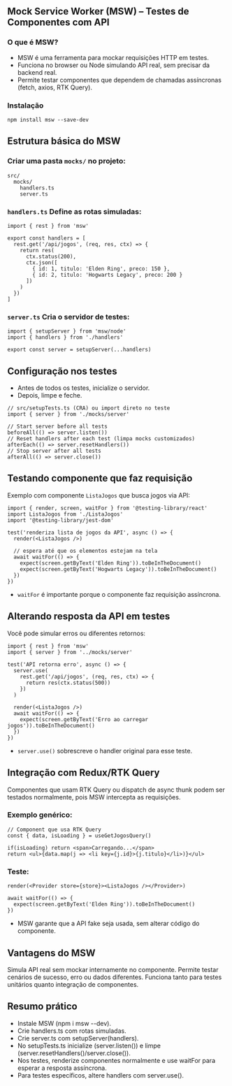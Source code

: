 ## Mock Service Worker (MSW) – Testes de Componentes com API
### O que é MSW?
- MSW é uma ferramenta para mockar requisições HTTP em testes.
- Funciona no browser ou Node simulando API real, sem precisar da backend real.
- Permite testar componentes que dependem de chamadas assíncronas (fetch, axios, RTK Query).

### Instalação
``npm install msw --save-dev``

## Estrutura básica do MSW
### Criar uma pasta ``mocks/`` no projeto:
```
src/
  mocks/
    handlers.ts
    server.ts
```

### ``handlers.ts`` Define as rotas simuladas:
```
import { rest } from 'msw'

export const handlers = [
  rest.get('/api/jogos', (req, res, ctx) => {
    return res(
      ctx.status(200),
      ctx.json([
        { id: 1, titulo: 'Elden Ring', preco: 150 },
        { id: 2, titulo: 'Hogwarts Legacy', preco: 200 }
      ])
    )
  })
]
```

### ``server.ts`` Cria o servidor de testes:
```
import { setupServer } from 'msw/node'
import { handlers } from './handlers'

export const server = setupServer(...handlers)
```

## Configuração nos testes
- Antes de todos os testes, inicialize o servidor.
- Depois, limpe e feche.
```
// src/setupTests.ts (CRA) ou import direto no teste
import { server } from './mocks/server'

// Start server before all tests
beforeAll(() => server.listen())
// Reset handlers after each test (limpa mocks customizados)
afterEach(() => server.resetHandlers())
// Stop server after all tests
afterAll(() => server.close())
```

## Testando componente que faz requisição
Exemplo com componente ``ListaJogos`` que busca jogos via API:
```
import { render, screen, waitFor } from '@testing-library/react'
import ListaJogos from './ListaJogos'
import '@testing-library/jest-dom'

test('renderiza lista de jogos da API', async () => {
  render(<ListaJogos />)

  // espera até que os elementos estejam na tela
  await waitFor(() => {
    expect(screen.getByText('Elden Ring')).toBeInTheDocument()
    expect(screen.getByText('Hogwarts Legacy')).toBeInTheDocument()
  })
})
```
- ``waitFor`` é importante porque o componente faz requisição assíncrona.

## Alterando resposta da API em testes
Você pode simular erros ou diferentes retornos:
```
import { rest } from 'msw'
import { server } from '../mocks/server'

test('API retorna erro', async () => {
  server.use(
    rest.get('/api/jogos', (req, res, ctx) => {
      return res(ctx.status(500))
    })
  )

  render(<ListaJogos />)
  await waitFor(() => {
    expect(screen.getByText('Erro ao carregar jogos')).toBeInTheDocument()
  })
})
```
- ``server.use()`` sobrescreve o handler original para esse teste.

## Integração com Redux/RTK Query
Componentes que usam RTK Query ou dispatch de async thunk podem ser testados normalmente, pois MSW intercepta as requisições.

### Exemplo genérico:
```
// Component que usa RTK Query
const { data, isLoading } = useGetJogosQuery()

if(isLoading) return <span>Carregando...</span>
return <ul>{data.map(j => <li key={j.id}>{j.titulo}</li>)}</ul>
```

### Teste:
```
render(<Provider store={store}><ListaJogos /></Provider>)

await waitFor(() => {
  expect(screen.getByText('Elden Ring')).toBeInTheDocument()
})
```
- MSW garante que a API fake seja usada, sem alterar código do componente.

## Vantagens do MSW
Simula API real sem mockar internamente no componente.
Permite testar cenários de sucesso, erro ou dados diferentes.
Funciona tanto para testes unitários quanto integração de componentes.

## Resumo prático
- Instale MSW (npm i msw --dev).
- Crie handlers.ts com rotas simuladas.
- Crie server.ts com setupServer(handlers).
- No setupTests.ts inicialize (server.listen()) e limpe (server.resetHandlers()/server.close()).
- Nos testes, renderize componentes normalmente e use waitFor para esperar a resposta assíncrona.
- Para testes específicos, altere handlers com server.use().